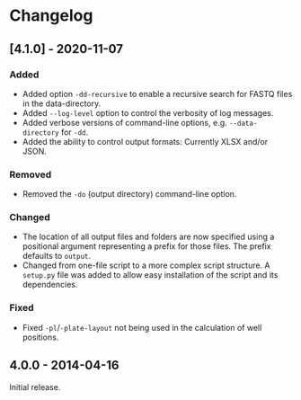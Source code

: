 # Changelog

## [4.1.0] - 2020-11-07

### Added
  - Added option `-dd-recursive` to enable a recursive search for FASTQ files in the data-directory.
  - Added `--log-level` option to control the verbosity of log messages.
  - Added verbose versions of command-line options, e.g. `--data-directory` for `-dd`.
  - Added the ability to control output formats: Currently XLSX and/or JSON.

### Removed
  - Removed the `-do` (output directory) command-line option.

### Changed
  - The location of all output files and folders are now specified using a positional argument representing a prefix for those files. The prefix defaults to `output`.
  - Changed from one-file script to a more complex script structure. A `setup.py` file was added to allow easy installation of the script and its dependencies.

### Fixed
  - Fixed `-pl`/`-plate-layout` not being used in the calculation of well positions.


## 4.0.0 - 2014-04-16

Initial release.


[Unreleased]: https://github.com/laeblab/hamplicons/compare/v4.0.1...HEAD
[4.0.1]: https://github.com/laeblab/hamplicons/compare/v4.0.0...v4.0.1
